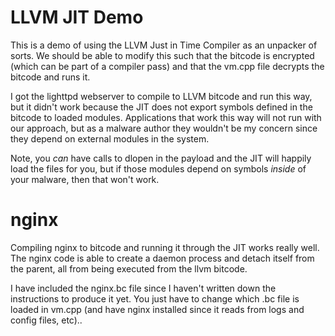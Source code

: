LLVM JIT Demo
=============

This is a demo of using the LLVM Just in Time Compiler
as an unpacker of sorts. We should be able to modify
this such that the bitcode is encrypted (which can be
part of a compiler pass) and that the vm.cpp file decrypts
the bitcode and runs it.

I got the lighttpd webserver to compile to LLVM bitcode
and run this way, but it didn't work because the JIT does
not export symbols defined in the bitcode to loaded modules.
Applications that work this way will not run with our approach,
but as a malware author they wouldn't be my concern since they
depend on external modules in the system.

Note, you _can_ have calls to dlopen in the payload and the JIT
will happily load the files for you, but if those modules depend
on symbols _inside_ of your malware, then that won't work.


nginx
=====

Compiling nginx to bitcode and running it through the JIT works
really well. The nginx code is able to create a daemon process
and detach itself from the parent, all from being executed from
the llvm bitcode. 

I have included the nginx.bc file since I haven't written down
the instructions to produce it yet. You just have to change
which .bc file is loaded in vm.cpp (and have nginx installed since
it reads from logs and config files, etc).. 
